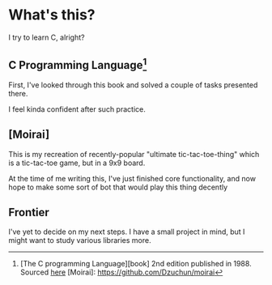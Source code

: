 # What's this?

I try to learn C, alright?

## C Programming Language[^book]

First, I've looked through this book and solved a couple of tasks presented there.

I feel kinda confident after such practice.

## [Moirai]

This is my recreation of recently-popular "ultimate tic-tac-toe-thing" which is a tic-tac-toe game, but in a 9x9 board.

At the time of me writing this, I've just finished core functionality, and now hope to make some sort of bot that would play this thing decently

## Frontier

I've yet to decide on my next steps. I have a small project in mind, but I might want to study various libraries more.


[^book]: [The C programming Language][book] 2nd edition published in 1988. Sourced [here](https://venkivasamsetti.github.io/ebookworm.github.io/Books/cse/C%20Programming%20Language%20(2nd%20Edition).pdf)
[Moirai]: https://github.com/Dzuchun/moirai
